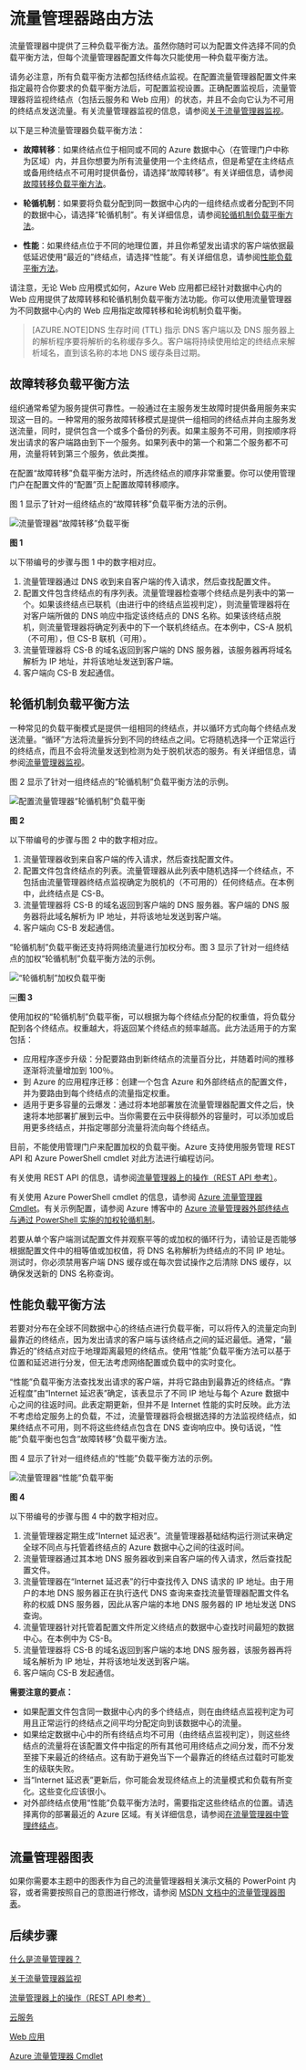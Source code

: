 <properties 
   pageTitle="流量管理器 - 负载平衡方法 | Azure"
   description="本文将帮助你了解流量管理器使用的各种负载平衡方法。"
   services="traffic-manager"
   documentationCenter=""
   authors="joaoma"
   manager="adinah"
   editor="tysonn" />
<tags 
   ms.service="traffic-manager"
   ms.date="12/01/2015"
   wacn.date="01/21/2016" />

# 流量管理器路由方法

流量管理器中提供了三种负载平衡方法。虽然你随时可以为配置文件选择不同的负载平衡方法，但每个流量管理器配置文件每次只能使用一种负载平衡方法。

请务必注意，所有负载平衡方法都包括终结点监视。在配置流量管理器配置文件来指定最符合你要求的负载平衡方法后，可配置监视设置。正确配置监视后，流量管理器将监视终结点（包括云服务和 Web 应用）的状态，并且不会向它认为不可用的终结点发送流量。有关流量管理器监视的信息，请参阅[关于流量管理器监视](/documentation/articles/traffic-manager-monitoring)。

以下是三种流量管理器负载平衡方法：

- **故障转移**：如果终结点位于相同或不同的 Azure 数据中心（在管理门户中称为区域）内，并且你想要为所有流量使用一个主终结点，但是希望在主终结点或备用终结点不可用时提供备份，请选择“故障转移”。有关详细信息，请参阅[故障转移负载平衡方法](#failover-traffic-routing-method)。

- **轮循机制**：如果要将负载分配到同一数据中心内的一组终结点或者分配到不同的数据中心，请选择“轮循机制”。有关详细信息，请参阅[轮循机制负载平衡方法](#round-robin-traffic-routing-method)。

- **性能**：如果终结点位于不同的地理位置，并且你希望发出请求的客户端依据最低延迟使用“最近的”终结点，请选择“性能”。有关详细信息，请参阅[性能负载平衡方法](#performance-traffic-routing-method)。

请注意，无论 Web 应用模式如何，Azure Web 应用都已经针对数据中心内的 Web 应用提供了故障转移和轮循机制负载平衡方法功能。你可以使用流量管理器为不同数据中心内的 Web 应用指定故障转移和轮询机制负载平衡。

>[AZURE.NOTE]DNS 生存时间 (TTL) 指示 DNS 客户端以及 DNS 服务器上的解析程序要将解析的名称缓存多久。客户端将持续使用给定的终结点来解析域名，直到该名称的本地 DNS 缓存条目过期。

## 故障转移负载平衡方法
<a name="failover-traffic-routing-method"></a>

组织通常希望为服务提供可靠性。一般通过在主服务发生故障时提供备用服务来实现这一目的。一种常用的服务故障转移模式是提供一组相同的终结点并向主服务发送流量，同时，提供包含一个或多个备份的列表。如果主服务不可用，则按顺序将发出请求的客户端路由到下一个服务。如果列表中的第一个和第二个服务都不可用，流量将转到第三个服务，依此类推。

在配置“故障转移”负载平衡方法时，所选终结点的顺序非常重要。你可以使用管理门户在配置文件的“配置”页上配置故障转移顺序。

图 1 显示了针对一组终结点的“故障转移”负载平衡方法的示例。

![流量管理器“故障转移”负载平衡](./media/traffic-manager-load-balancing-methods/IC750592.jpg)

**图 1**

以下带编号的步骤与图 1 中的数字相对应。

1. 流量管理器通过 DNS 收到来自客户端的传入请求，然后查找配置文件。
2. 配置文件包含终结点的有序列表。流量管理器检查哪个终结点是列表中的第一个。如果该终结点已联机（由进行中的终结点监视判定），则流量管理器将在对客户端所做的 DNS 响应中指定该终结点的 DNS 名称。如果该终结点脱机，则流量管理器将确定列表中的下一个联机终结点。在本例中，CS-A 脱机（不可用），但 CS-B 联机（可用）。
3. 流量管理器将 CS-B 的域名返回到客户端的 DNS 服务器，该服务器再将域名解析为 IP 地址，并将该地址发送到客户端。
4. 客户端向 CS-B 发起通信。

## 轮循机制负载平衡方法
<a name="round-robin-traffic-routing-method"></a>

一种常见的负载平衡模式是提供一组相同的终结点，并以循环方式向每个终结点发送流量。“循环”方法将流量拆分到不同的终结点之间。它将随机选择一个正常运行的终结点，而且不会将流量发送到检测为处于脱机状态的服务。有关详细信息，请参阅[流量管理器监视](/documentation/articles/traffic-manager-monitoring)。

图 2 显示了针对一组终结点的“轮循机制”负载平衡方法的示例。

![配置流量管理器“轮循机制”负载平衡](./media/traffic-manager-load-balancing-methods/IC750593.jpg)

**图 2**

以下带编号的步骤与图 2 中的数字相对应。

1. 流量管理器收到来自客户端的传入请求，然后查找配置文件。
2. 配置文件包含终结点的列表。流量管理器从此列表中随机选择一个终结点，不包括由流量管理器终结点监视确定为脱机的（不可用的）任何终结点。在本例中，此终结点是 CS-B。
3. 流量管理器将 CS-B 的域名返回到客户端的 DNS 服务器。客户端的 DNS 服务器将此域名解析为 IP 地址，并将该地址发送到客户端。
4. 客户端向 CS-B 发起通信。

“轮循机制”负载平衡还支持将网络流量进行加权分布。图 3 显示了针对一组终结点的加权“轮循机制”负载平衡方法的示例。

![“轮循机制”加权负载平衡](./media/traffic-manager-load-balancing-methods/IC750594.png)

**￼图 3**

使用加权的“轮循机制”负载平衡，可以根据为每个终结点分配的权重值，将负载分配到各个终结点。权重越大，将返回某个终结点的频率越高。此方法适用于的方案包括：

- 应用程序逐步升级：分配要路由到新终结点的流量百分比，并随着时间的推移逐渐将流量增加到 100％。
- 到 Azure 的应用程序迁移：创建一个包含 Azure 和外部终结点的配置文件，并为要路由到每个终结点的流量指定权重。
- 适用于更多容量的云爆发：通过将本地部署放在流量管理器配置文件之后，快速将本地部署扩展到云中。当你需要在云中获得额外的容量时，可以添加或启用更多终结点，并指定哪部分流量将流向每个终结点。

目前，不能使用管理门户来配置加权的负载平衡。Azure 支持使用服务管理 REST API 和 Azure PowerShell cmdlet 对此方法进行编程访问。

有关使用 REST API 的信息，请参阅[流量管理器上的操作（REST API 参考）](https://msdn.microsoft.com/zh-CN/library/hh758255.aspx)。

有关使用 Azure PowerShell cmdlet 的信息，请参阅 [Azure 流量管理器 Cmdlet](https://msdn.microsoft.com/zh-CN/library/dn690250.aspx)。有关示例配置，请参阅 Azure 博客中的 [Azure 流量管理器外部终结点与通过 PowerShell 实施的加权轮循机制](http://azure.microsoft.com/blog/2014/06/26/azure-traffic-manager-external-endpoints-and-weighted-round-robin-via-powershell/)。

若要从单个客户端测试配置文件并观察平等的或加权的循环行为，请验证是否能够根据配置文件中的相等值或加权值，将 DNS 名称解析为终结点的不同 IP 地址。测试时，你必须禁用客户端 DNS 缓存或在每次尝试操作之后清除 DNS 缓存，以确保发送新的 DNS 名称查询。

## 性能负载平衡方法
<a name="performance-traffic-routing-method"></a>
若要对分布在全球不同数据中心的终结点进行负载平衡，可以将传入的流量定向到最靠近的终结点，因为发出请求的客户端与该终结点之间的延迟最低。通常，“最靠近的”终结点对应于地理距离最短的终结点。使用“性能”负载平衡方法可以基于位置和延迟进行分发，但无法考虑网络配置或负载中的实时变化。

“性能”负载平衡方法查找发出请求的客户端，并将它路由到最靠近的终结点。“靠近程度”由“Internet 延迟表”确定，该表显示了不同 IP 地址与每个 Azure 数据中心之间的往返时间。此表定期更新，但并不是 Internet 性能的实时反映。此方法不考虑给定服务上的负载，不过，流量管理器将会根据选择的方法监视终结点，如果终结点不可用，则不将这些终结点包含在 DNS 查询响应中。换句话说，“性能”负载平衡也包含“故障转移”负载平衡方法。

图 4 显示了针对一组终结点的“性能”负载平衡方法的示例。

![流量管理器“性能”负载平衡](./media/traffic-manager-load-balancing-methods/IC753237.jpg)

**图 4**

以下带编号的步骤与图 4 中的数字相对应。

1. 流量管理器定期生成“Internet 延迟表”。流量管理器基础结构运行测试来确定全球不同点与托管着终结点的 Azure 数据中心之间的往返时间。
2. 流量管理器通过其本地 DNS 服务器收到来自客户端的传入请求，然后查找配置文件。
3. 流量管理器在“Internet 延迟表”的行中查找传入 DNS 请求的 IP 地址。由于用户的本地 DNS 服务器正在执行迭代 DNS 查询来查找流量管理器配置文件名称的权威 DNS 服务器，因此从客户端的本地 DNS 服务器的 IP 地址发送 DNS 查询。
4. 流量管理器针对托管着配置文件所定义终结点的数据中心查找时间最短的数据中心。在本例中为 CS-B。
5. 流量管理器将 CS-B 的域名返回到客户端的本地 DNS 服务器，该服务器再将域名解析为 IP 地址，并将该地址发送到客户端。
6. 客户端向 CS-B 发起通信。

**需要注意的要点：**

- 如果配置文件包含同一数据中心内的多个终结点，则在由终结点监视判定为可用且正常运行的终结点之间平均分配定向到该数据中心的流量。
- 如果给定数据中心中的所有终结点均不可用（由终结点监视判定），则这些终结点的流量将在该配置文件中指定的所有其他可用终结点之间分发，而不分发至接下来最近的终结点。这有助于避免当下一个最靠近的终结点过载时可能发生的级联失败。
- 当“Internet 延迟表”更新后，你可能会发现终结点上的流量模式和负载有所变化。这些变化应该很小。
- 对外部终结点使用“性能”负载平衡方法时，需要指定这些终结点的位置。请选择离你的部署最近的 Azure 区域。有关详细信息，请参阅[在流量管理器中管理终结点](/documentation/articles/traffic-manager-endpoints)。

## 流量管理器图表

如果你需要本主题中的图表作为自己的流量管理器相关演示文稿的 PowerPoint 内容，或者需要按照自己的意图进行修改，请参阅 [MSDN 文档中的流量管理器图表](http://gallery.technet.microsoft.com/Traffic-Manager-figures-in-887e7c99)。

## 后续步骤

[什么是流量管理器？](/documentation/articles/traffic-manager-overview)

[关于流量管理器监视](/documentation/articles/traffic-manager-monitoring)

[流量管理器上的操作（REST API 参考）](https://msdn.microsoft.com/zh-CN/library/hh758255.aspx)

[云服务](https://msdn.microsoft.com/zh-CN/library/jj155995.aspx)

[ Web 应用](/home/features/web-site/)

[Azure 流量管理器 Cmdlet](https://msdn.microsoft.com/zh-CN/library/dn690250.aspx)

<!---HONumber=71-->